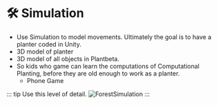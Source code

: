 # 🛠 Simulation

- Use Simulation to model movements. Ultimately the goal is to have a planter coded in Unity.
- 3D model of planter
- 3D model of all objects in Plantbeta.
- So kids who game can learn the computations of Computational Planting, before they are old enough to work as a planter.
    - Phone Game 

::: tip Use this level of detail. 
![ForestSimulation](/Route/ForestSimulation.png)
:::